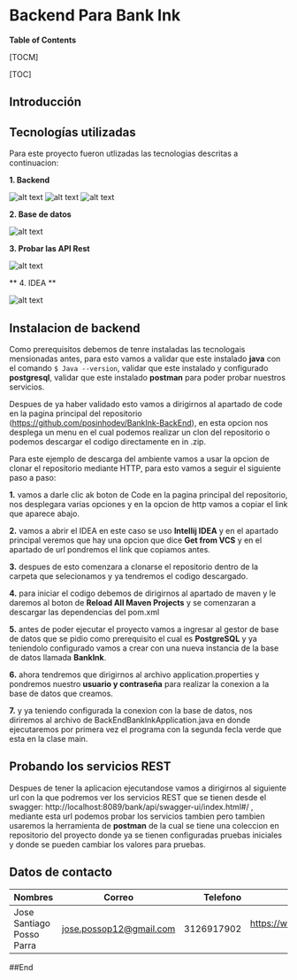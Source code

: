 # Backend Para Bank Ink

**Table of Contents**

[TOCM]

[TOC]


## Introducción

## Tecnologías utilizadas
Para este proyecto fueron utlizadas las tecnologias descritas a continuacion:

**1.  Backend**

![ alt text ](https://img.shields.io/badge/java-11-0085CA?style=for-the-badge&logo=java)  ![ alt text ](https://img.shields.io/badge/springboot-2.7.12-6DB33F?style=for-the-badge&logo=springboot) ![ alt text ](https://img.shields.io/badge/Swagger-1.6.9-85EA2D?style=for-the-badge&logo=Swagger) 

**2.  Base de datos**

![ alt text ](https://img.shields.io/badge/postgresql-15-4169E1?style=for-the-badge&logo=postgresql)

**3.  Probar las API Rest**

![ alt text ](https://img.shields.io/badge/postman-10.14-FF6C37?style=for-the-badge&logo=postman)

** 4. IDEA **

![ alt text ](https://img.shields.io/badge/intellijidea-2023.1-000000?style=for-the-badge&logo=intellijidea)

## Instalacion de backend
Como prerequisitos debemos de tenre instaladas las tecnologais mensionadas antes, para esto vamos a validar que este instalado **java** con el comando `$ Java --version`, validar que este instalado y configurado **postgresql**, validar que este instalado **postman** para poder probar nuestros servicios.

Despues de ya haber validado esto vamos a dirigirnos al apartado de code en la pagina principal del repositorio (https://github.com/posinhodev/BankInk-BackEnd), en esta opcion nos desplega un menu en el cual podemos realizar un clon del repositorio o podemos descargar el codigo directamente en in .zip.

Para este ejemplo de descarga del ambiente vamos a usar la opcion de clonar el repositorio mediante HTTP, para esto vamos a seguir el siguiente paso a paso:

**1.**  vamos a darle clic ak boton de Code en la pagina principal del repositorio, nos desplegara varias opciones y en la opcion de http vamos a copiar el link que aparece abajo.

**2.** vamos a abrir el IDEA en este caso se uso **Intellij IDEA** y en el apartado principal veremos que hay una opcion que dice **Get from VCS** y en el apartado de url pondremos el link que copiamos antes.

**3.** despues de esto comenzara a clonarse el repositorio dentro de la carpeta que selecionamos y ya tendremos el codigo descargado.

**4.** para iniciar el codigo debemos de dirigirnos al apartado de maven y le daremos al boton de **Reload All Maven Projects** y se comenzaran a descargar las dependencias del pom.xml

**5.** antes de poder ejecutar el proyecto vamos a ingresar al gestor de base de datos que se pidio como prerequisito el cual es **PostgreSQL** y ya teniendolo configurado vamos a crear con una nueva instancia de la base de datos llamada **BankInk**.

**6.** ahora tendremos que dirigirnos al archivo application.properties y pondremos nuestro **usuario y contraseña** para realizar la conexion a la base de datos que creamos.

**7.** y ya teniendo configurada la conexion con la base de datos, nos diriremos al archivo de BackEndBankInkApplication.java en donde ejecutaremos por primera vez el programa con la segunda fecla verde que esta en la clase main.

## Probando los servicios REST

Despues de tener la aplicacion ejecutandose vamos a dirigirnos al siguiente url con la que podremos ver los servicios REST que se tienen desde el swagger: http://localhost:8089/bank/api/swagger-ui/index.html#/ , mediante esta url podemos probar los servicios tambien pero tambien usaremos la herramienta de **postman** de la cual se tiene una coleccion en repositorio del proyecto donde ya se tienen configuradas pruebas iniciales y donde se pueden cambiar los valores para pruebas.

## Datos de contacto

| Nombres  | Correo  | Telefono | Redes |
| :------------ |:---------------:| -----:| -----:|
| Jose Santiago Posso Parra | jose.possop12@gmail.com | 3126917902 | https://www.linkedin.com/in/jose-santiago-posso-parra/ |

               
##End
